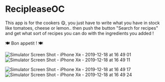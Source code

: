 # RecipleaseOC

This app is for the cookers 😋, you just have to write what you have in stock like tomatoes, cheese or lemon.. then push the button "Search for recipes" and get what sort of recipes you can do with the ingredients you added !

🍽 Bon appetit ! 🍽

![Simulator Screen Shot - iPhone Xʀ - 2019-12-18 at 16 49 01](https://user-images.githubusercontent.com/38377722/71101413-f700a300-21b6-11ea-9954-4fbd210f4196.png) ![Simulator Screen Shot - iPhone Xʀ - 2019-12-18 at 16 49 11](https://user-images.githubusercontent.com/38377722/71101443-0122a180-21b7-11ea-9629-1dbf62e3c22a.png) 

![Simulator Screen Shot - iPhone Xʀ - 2019-12-18 at 16 49 17](https://user-images.githubusercontent.com/38377722/71101465-0bdd3680-21b7-11ea-9e66-cb42fd165768.png) ![Simulator Screen Shot - iPhone Xʀ - 2019-12-18 at 16 49 24](https://user-images.githubusercontent.com/38377722/71101494-1a2b5280-21b7-11ea-9acb-b9735972c24a.png)

